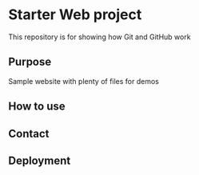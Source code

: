 # Starter Web project

This repository is for showing how Git and GitHub work

## Purpose

Sample website with plenty of files for demos

## How to use

## Contact

## Deployment